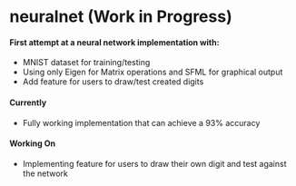 # neuralnet (Work in Progress)
#### First attempt at a neural network implementation with:
- MNIST dataset for training/testing
- Using only Eigen for Matrix operations and SFML for graphical output
- Add feature for users to draw/test created digits

#### Currently
- Fully working implementation that can achieve a 93% accuracy
#### Working On
- Implementing feature for users to draw their own digit and test against the network
